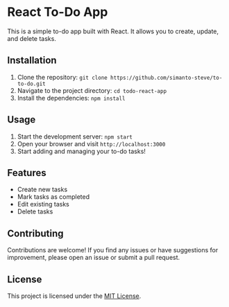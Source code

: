 # React To-Do App

This is a simple to-do app built with React. It allows you to create, update, and delete tasks.

## Installation

1. Clone the repository: `git clone https://github.com/simanto-steve/to-to-do.git`
2. Navigate to the project directory: `cd todo-react-app`
3. Install the dependencies: `npm install`

## Usage

1. Start the development server: `npm start`
2. Open your browser and visit `http://localhost:3000`
3. Start adding and managing your to-do tasks!

## Features

- Create new tasks
- Mark tasks as completed
- Edit existing tasks
- Delete tasks

## Contributing

Contributions are welcome! If you find any issues or have suggestions for improvement, please open an issue or submit a pull request.

## License

This project is licensed under the [MIT License](LICENSE).
